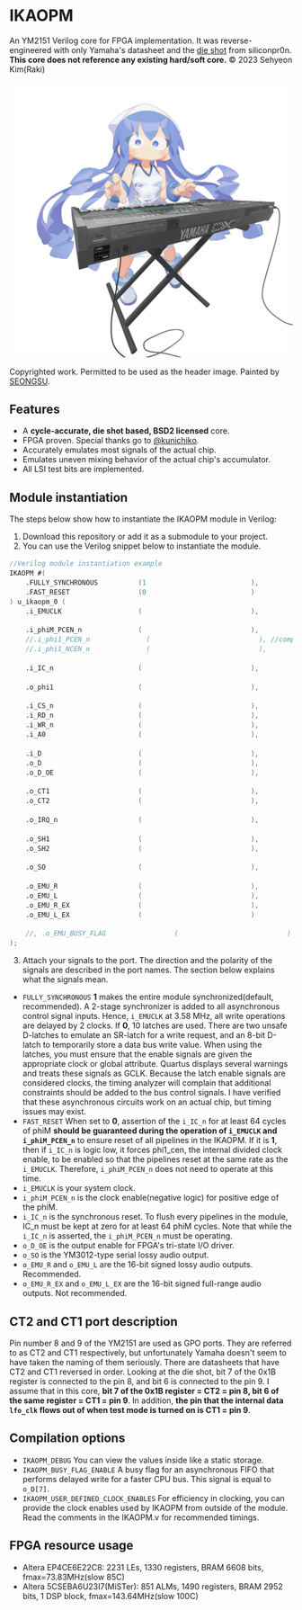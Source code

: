 # IKAOPM
An YM2151 Verilog core for FPGA implementation. It was reverse-engineered with only Yamaha's datasheet and the [die shot](https://siliconpr0n.org/archive/doku.php?id=mcmaster:yamaha:ym2151) from siliconpr0n. **This core does not reference any existing hard/soft core.** © 2023 Sehyeon Kim(Raki)

<p align=center><img alt="header image" src="./resources/ikamusume_dx7.jpg" height="auto" width="640"></p>

Copyrighted work. Permitted to be used as the header image. Painted by [SEONGSU](https://twitter.com/seongsu_twit).

## Features
* A **cycle-accurate, die shot based, BSD2 licensed** core.
* FPGA proven. Special thanks go to [@kunichiko]( https://github.com/kunichiko ).
* Accurately emulates most signals of the actual chip.
* Emulates uneven mixing behavior of the actual chip's accumulator.
* All LSI test bits are implemented.

## Module instantiation
The steps below show how to instantiate the IKAOPM module in Verilog:

1. Download this repository or add it as a submodule to your project.
2. You can use the Verilog snippet below to instantiate the module.

```verilog
//Verilog module instantiation example
IKAOPM #(
    .FULLY_SYNCHRONOUS          (1                          ),
    .FAST_RESET                 (0                          )
) u_ikaopm_0 (
    .i_EMUCLK                   (                           ),

    .i_phiM_PCEN_n              (                           ),
    //.i_phi1_PCEN_n              (                           ), //compilation option
    //.i_phi1_NCEN_n              (                           ),

    .i_IC_n                     (                           ),

    .o_phi1                     (                           ),

    .i_CS_n                     (                           ),
    .i_RD_n                     (                           ),
    .i_WR_n                     (                           ),
    .i_A0                       (                           ),

    .i_D                        (                           ),
    .o_D                        (                           ),
    .o_D_OE                     (                           ),

    .o_CT1                      (                           ),
    .o_CT2                      (                           ),

    .o_IRQ_n                    (                           ),

    .o_SH1                      (                           ),
    .o_SH2                      (                           ),

    .o_SO                       (                           ),

    .o_EMU_R                    (                           ),
    .o_EMU_L                    (                           ),
    .o_EMU_R_EX                 (                           ),
    .o_EMU_L_EX                 (                           )

    //, .o_EMU_BUSY_FLAG                 (                           ) //compilation option
);
```
3. Attach your signals to the port. The direction and the polarity of the signals are described in the port names. The section below explains what the signals mean.


* `FULLY_SYNCHRONOUS` **1** makes the entire module synchronized(default, recommended). A 2-stage synchronizer is added to all asynchronous control signal inputs. Hence, `i_EMUCLK` at 3.58 MHz, all write operations are delayed by 2 clocks. If **0**, 10 latches are used. There are two unsafe D-latches to emulate an SR-latch for a write request, and an 8-bit D-latch to temporarily store a data bus write value. When using the latches, you must ensure that the enable signals are given the appropriate clock or global attribute. Quartus displays several warnings and treats these signals as GCLK. Because the latch enable signals are considered clocks, the timing analyzer will complain that additional constraints should be added to the bus control signals. I have verified that these asynchronous circuits work on an actual chip, but timing issues may exist.
* `FAST_RESET` When set to **0**, assertion of the `i_IC_n` for at least 64 cycles of phiM **should be guaranteed during the operation of `i_EMUCLK` and `i_phiM_PCEN_n`** to ensure reset of all pipelines in the IKAOPM. If it is **1**, then if `i_IC_n` is logic low, it forces phi1_cen, the internal divided clock enable, to be enabled so that the pipelines reset at the same rate as the `i_EMUCLK`. Therefore, `i_phiM_PCEN_n` does not need to operate at this time. 
* `i_EMUCLK` is your system clock.
* `i_phiM_PCEN_n` is the clock enable(negative logic) for positive edge of the phiM.
* `i_IC_n` is the synchronous reset. To flush every pipelines in the module, IC_n must be kept at zero for at least 64 phiM cycles. Note that while the `i_IC_n` is asserted, the `i_phiM_PCEN_n` must be operating.
* `o_D_OE` is the output enable for FPGA's tri-state I/O driver.
* `o_SO` is the YM3012-type serial lossy audio output.
* `o_EMU_R` and `o_EMU_L` are the 16-bit signed lossy audio outputs. Recommended.
* `o_EMU_R_EX` and `o_EMU_L_EX` are the 16-bit signed full-range audio outputs. Not recommended.

## CT2 and CT1 port description
Pin number 8 and 9 of the YM2151 are used as GPO ports. They are referred to as CT2 and CT1 respectively, but unfortunately Yamaha doesn't seem to have taken the naming of them seriously. There are datasheets that have CT2 and CT1 reversed in order. Looking at the die shot, bit 7 of the 0x1B register is connected to the pin 8, and bit 6 is connected to the pin 9. I assume that in this core, **bit 7 of the 0x1B register = CT2 = pin 8, bit 6 of the same register = CT1 = pin 9**. In addition, **the pin that the internal data `lfo_clk` flows out of when test mode is turned on is CT1 = pin 9**.

## Compilation options
* `IKAOPM_DEBUG` You can view the values inside like a static storage.
* `IKAOPM_BUSY_FLAG_ENABLE` A busy flag for an asynchronous FIFO that performs delayed write for a faster CPU bus. This signal is equal to `o_D[7]`.
* `IKAOPM_USER_DEFINED_CLOCK_ENABLES` For efficiency in clocking, you can provide the clock enables used by IKAOPM from outside of the module. Read the comments in the IKAOPM.v for recommended timings.

## FPGA resource usage
* Altera EP4CE6E22C8: 2231 LEs, 1330 registers, BRAM 6608 bits, fmax=73.83MHz(slow 85C)
* Altera 5CSEBA6U23I7(MiSTer): 851 ALMs, 1490 registers, BRAM 2952 bits, 1 DSP block, fmax=143.64MHz(slow 100C)